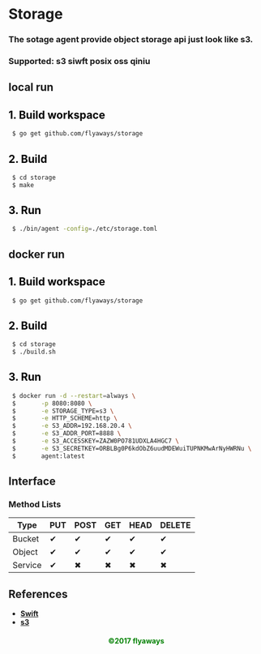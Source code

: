 # **Storage**

### The sotage agent provide object storage api just look like s3.
### Supported: s3 siwft posix oss qiniu

## **local run**

## __<font color="Black">1. Build workspace</font>__

```sh
 $ go get github.com/flyaways/storage
```

## __<font color="Black">2. Build</font>__

```sh
 $ cd storage
 $ make
```

## __<font color="Black">3. Run</font>__

```sh
 $ ./bin/agent -config=./etc/storage.toml
```

## **docker run**

## __<font color="Black">1. Build workspace</font>__

```sh
 $ go get github.com/flyaways/storage
```

## __<font color="Black">2. Build</font>__

```sh
 $ cd storage
 $ ./build.sh
```

## __<font color="Black">3. Run</font>__

```sh
 $ docker run -d --restart=always \
 $       -p 8080:8080 \
 $       -e STORAGE_TYPE=s3 \
 $       -e HTTP_SCHEME=http \
 $       -e S3_ADDR=192.168.20.4 \
 $       -e S3_ADDR_PORT=8888 \
 $       -e S3_ACCESSKEY=ZAZW0PO781UDXLA4HGC7 \
 $       -e S3_SECRETKEY=ORBLBg0P6kdObZ6uudMDEWuiTUPNKMwArNyHWRNu \
 $       agent:latest
```

## **Interface**

### Method Lists

|Type|PUT|POST|GET|HEAD|DELETE|
|---|---|---|---|---|---|
|Bucket|✔|✔|✔|✔|✔||
|Object|✔|✔|✔|✔|✔||
|Service|✔|✖|✖|✖|✖||

## **References**

* [__Swift__](http://developer.openstack.org/api-ref/object-storage/)
* [__s3__](http://docs.s3.com/docs/master/)

<font color="Green"><h4 align = "center">©2017 flyaways</h4></font>